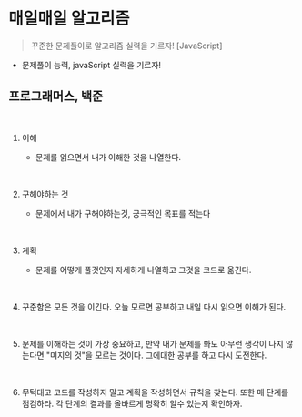 # 매일매일 알고리즘

> 꾸준한 문제풀이로 알고리즘 실력을 기르자! [JavaScript]

- 문제풀이 능력, javaScript 실력을 기르자!

## 프로그래머스, 백준

<br/>

1. 이해

   - 문제를 읽으면서 내가 이해한 것을 나열한다.

<br/>

2. 구해야하는 것

   - 문제에서 내가 구해야하는것, 궁극적인 목표를 적는다

<br/>

3. 계획

   - 문제를 어떻게 풀것인지 자세하게 나열하고 그것을 코드로 옮긴다.

<br/>

4. 꾸준함은 모든 것을 이긴다. 오늘 모르면 공부하고 내일 다시 읽으면 이해가 된다.

<br/>

5. 문제를 이해하는 것이 가장 중요하고, 만약 내가 문제를 봐도 아무런 생각이 나지 않는다면 "미지의 것"을 모르는 것이다. 그에대한 공부를 하고 다시 도전한다.

<br/>

6. 무턱대고 코드를 작성하지 말고 계획을 작성하면서 규칙을 찾는다. 또한 매 단계를 점검하라. 각 단계의 결과를 올바르게 명확히 알수 있는지 확인하자.
